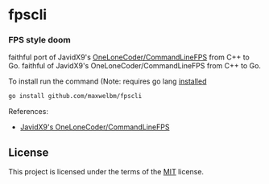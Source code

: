 # fpscli 

### FPS style doom 

faithful port of JavidX9's [OneLoneCoder/CommandLineFPS](https://github.com/OneLoneCoder/CommandLineFPS) from C++ to Go.
faithful of JavidX9's OneLoneCoder/CommandLineFPS from C++ to Go.

To install run the command (Note: requires go lang [installed](https://go.dev/doc/install)
```sh
go install github.com/maxwelbm/fpscli
```

References: 
- [JavidX9's OneLoneCoder/CommandLineFPS](https://github.com/OneLoneCoder/CommandLineFPS)

## License

This project is licensed under the terms of the [MIT](LICENSE) license.

